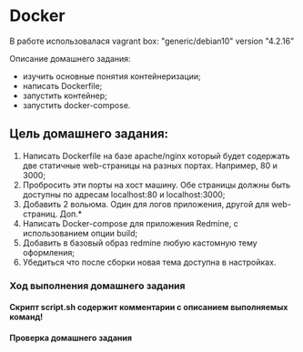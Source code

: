 #  Docker

В работе использовалася vagrant box: "generic/debian10" version "4.2.16"

Описание домашнего задания:
- изучить основные понятия контейнеризации;
- написать Dockerfile;
- запустить контейнер;
- запустить docker-compose.

## Цель домашнего задания:

1. Написать Dockerfile на базе apache/nginx который будет содержать две статичные web-страницы
на разных портах. Например, 80 и 3000;
2. Пробросить эти порты на хост машину. Обе страницы должны быть доступны по адресам
localhost:80 и localhost:3000;
3. Добавить 2 вольюма. Один для логов приложения, другой для web-страниц.
Доп.*
1. Написать Docker-compose для приложения Redmine, с использованием опции build;
2. Добавить в базовый образ redmine любую кастомную тему оформления;
3. Убедиться что после сборки новая тема доступна в настройках.

### Ход выполнения домашнего задания


#### Cкрипт script.sh содержит комментарии с описанием выполняемых команд!
#### Проверка домашнего задания
